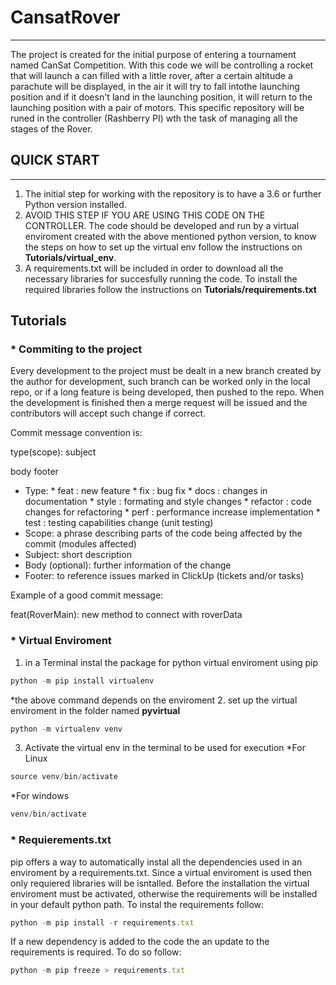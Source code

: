 # CansatRover
----
The project is created for the initial purpose of entering a tournament named CanSat Competition. With this code we will be controlling a rocket that will launch a can filled with a little rover, after a certain altitude a parachute will be displayed, in the air it will try to fall intothe launching position and if it doesn't land in the launching position, it will return to the launching position with a pair of motors. This specific repository will be runed in the controller (Rashberry PI) wth the task of managing all the stages of the Rover.

## QUICK START
---
1. The initial step for working with the repository is to have a 3.6 or further Python version installed.
2. AVOID THIS STEP IF YOU ARE USING THIS CODE ON THE CONTROLLER. The code should be developed and run by a virtual enviroment created with the above mentioned python version, to know the steps on how to set up the virtual env follow the instructions on **Tutorials/virtual_env**.
3. A requirements.txt will be included in order to download all the necessary libraries for succesfully running the code. To install the required libraries follow the instructions on **Tutorials/requirements.txt**

## Tutorials

### * Commiting to the project

Every development to the project must be dealt in a new branch created by the author for development, such branch can be worked only in the local repo, or if a long feature is being developed, then pushed to the repo. When the development is finished then a merge request will be issued and the contributors will accept such change if correct.

Commit message convention is:

type(scope): subject

body
footer
            
* Type:
            * feat : new feature
            * fix : bug fix
            * docs : changes in documentation
            * style : formating and style changes
            * refactor : code changes for refactoring 
            * perf : performance increase implementation
            * test : testing capabilities change (unit testing)
* Scope: a phrase describing parts of the code being affected by the commit (modules affected)
* Subject: short description
* Body (optional): further information of the change 
* Footer: to reference issues marked in ClickUp (tickets and/or tasks)

Example of a good commit message:


feat(RoverMain): new method to connect with roverData


### * Virtual Enviroment

1. in a Terminal instal the package for python virtual enviroment using pip
```js
python -m pip install virtualenv
```
*the above command depends on the enviroment
2. set up the virtual enviroment in the folder named **pyvirtual**
```js
python -m virtualenv venv
```
3. Activate the virtual env in the terminal to be used for execution
*For Linux
```js
source venv/bin/activate
```
*For windows
```js
venv/bin/activate
```

### * Requierements.txt
pip offers a way to automatically instal all the dependencies used in an enviroment by a requirements.txt.
Since a virtual enviroment is used then only requiered libraries will be isntalled. Before the installation the virtual enviroment must be activated, otherwise the requirements will be installed in your default python path.
To instal the requirements follow:
```js
python -m pip install -r requirements.txt
```

If a new dependency is added to the code the an update to the requirements is required. To do so follow:
```js
python -m pip freeze > requirements.txt
```
